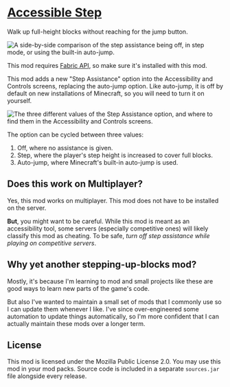 # [Accessible Step](https://modrinth.com/mod/accessible-step)

Walk up full-height blocks without reaching for the jump button.

![A side-by-side comparison of the step assistance being off, in step mode, or using the built-in auto-jump.](https://cdn.modrinth.com/data/z6d6n7ve/images/41ed830cfa7f664ff484eeb81d66101ac6bbd26f.gif)

This mod requires [Fabric API](https://modrinth.com/mod/fabric-api), so make sure it's installed with this mod.

This mod adds a new "Step Assistance" option into the Accessibility and Controls screens, replacing the auto-jump option. Like auto-jump, it is off by default on new installations of Minecraft, so you will need to turn it on yourself.

![The three different values of the Step Assistance option, and where to find them in the Accessibility and Controls screens.](https://cdn.modrinth.com/data/z6d6n7ve/images/65a180623f012c5bf334ae870205a08cb25542c4.png)

The option can be cycled between three values:

1. Off, where no assistance is given.
2. Step, where the player's step height is increased to cover full blocks.
3. Auto-jump, where Minecraft's built-in auto-jump is used.

## Does this work on Multiplayer?

Yes, this mod works on multiplayer. This mod does not have to be installed on the server.

**But**, you might want to be careful. While this mod is meant as an accessibility tool, some servers (especially competitive ones) will likely classify this mod as cheating. To be safe, _turn off step assistance while playing on competitive servers_.

## Why yet another stepping-up-blocks mod?

Mostly, it's because I'm learning to mod and small projects like these are good ways to learn new parts of the game's code.

But also I've wanted to maintain a small set of mods that I commonly use so I can update them whenever I like. I've since over-engineered some automation to update things automatically, so I'm more confident that I can actually maintain these mods over a longer term.

## License

This mod is licensed under the Mozilla Public License 2.0. You may use this mod in your mod packs. Source code is included in a separate `sources.jar` file alongside every release.
